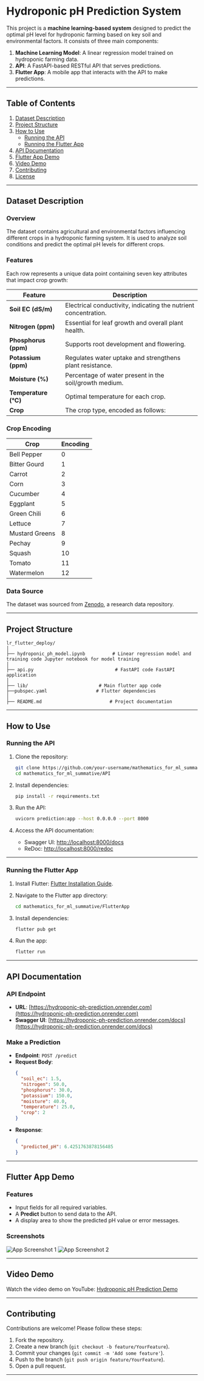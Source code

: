 # **Hydroponic pH Prediction System**

This project is a **machine learning-based system** designed to predict the optimal pH level for hydroponic farming based on key soil and environmental factors. It consists of three main components:

1. **Machine Learning Model**: A linear regression model trained on hydroponic farming data.
2. **API**: A FastAPI-based RESTful API that serves predictions.
3. **Flutter App**: A mobile app that interacts with the API to make predictions.

---

## **Table of Contents**
1. [Dataset Description](#dataset-description)
2. [Project Structure](#project-structure)
3. [How to Use](#how-to-use)
   - [Running the API](#running-the-api)
   - [Running the Flutter App](#running-the-flutter-app)
4. [API Documentation](#api-documentation)
5. [Flutter App Demo](#flutter-app-demo)
6. [Video Demo](#video-demo)
7. [Contributing](#contributing)
8. [License](#license)

---

## **Dataset Description**

### **Overview**
The dataset contains agricultural and environmental factors influencing different crops in a hydroponic farming system. It is used to analyze soil conditions and predict the optimal pH levels for different crops.

### **Features**
Each row represents a unique data point containing seven key attributes that impact crop growth:

| Feature          | Description                                                                 |
|------------------|-----------------------------------------------------------------------------|
| **Soil EC (dS/m)** | Electrical conductivity, indicating the nutrient concentration.             |
| **Nitrogen (ppm)** | Essential for leaf growth and overall plant health.                         |
| **Phosphorus (ppm)** | Supports root development and flowering.                                   |
| **Potassium (ppm)** | Regulates water uptake and strengthens plant resistance.                    |
| **Moisture (%)**    | Percentage of water present in the soil/growth medium.                     |
| **Temperature (°C)** | Optimal temperature for each crop.                                         |
| **Crop**           | The crop type, encoded as follows:                                         |

### **Crop Encoding**
| Crop            | Encoding |
|-----------------|----------|
| Bell Pepper     | 0        |
| Bitter Gourd    | 1        |
| Carrot          | 2        |
| Corn            | 3        |
| Cucumber        | 4        |
| Eggplant        | 5        |
| Green Chili     | 6        |
| Lettuce         | 7        |
| Mustard Greens  | 8        |
| Pechay          | 9        |
| Squash          | 10       |
| Tomato          | 11       |
| Watermelon      | 12       |

### **Data Source**
The dataset was sourced from [Zenodo](https://zenodo.org/records/14276906/files/Book1%20(2).csv?download=1), a research data repository.

---

## **Project Structure**

```
lr_flutter_deploy/
│
├── hydroponic_ph_model.ipynb          # Linear regression model and training code Jupyter notebook for model training
│
├── api.py                              # FastAPI code FastAPI application
│
├── lib/                          # Main flutter app code
├──pubspec.yaml                  # Flutter dependencies
│
├── README.md                         # Project documentation
```

---

## **How to Use**

### **Running the API**
1. Clone the repository:
   ```bash
   git clone https://github.com/your-username/mathematics_for_ml_summative.git
   cd mathematics_for_ml_summative/API
   ```

2. Install dependencies:
   ```bash
   pip install -r requirements.txt
   ```

3. Run the API:
   ```bash
   uvicorn prediction:app --host 0.0.0.0 --port 8000
   ```

4. Access the API documentation:
   - Swagger UI: [http://localhost:8000/docs](http://localhost:8000/docs)
   - ReDoc: [http://localhost:8000/redoc](http://localhost:8000/redoc)

---

### **Running the Flutter App**
1. Install Flutter: [Flutter Installation Guide](https://flutter.dev/docs/get-started/install).

2. Navigate to the Flutter app directory:
   ```bash
   cd mathematics_for_ml_summative/FlutterApp
   ```

3. Install dependencies:
   ```bash
   flutter pub get
   ```

4. Run the app:
   ```bash
   flutter run
   ```

---

## **API Documentation**

### **API Endpoint**
- **URL**: [https://hydroponic-ph-prediction.onrender.com](https://hydroponic-ph-prediction.onrender.com)
- **Swagger UI**: [https://hydroponic-ph-prediction.onrender.com/docs](https://hydroponic-ph-prediction.onrender.com/docs)

### **Make a Prediction**
- **Endpoint**: `POST /predict`
- **Request Body**:
  ```json
  {
    "soil_ec": 1.5,
    "nitrogen": 50.0,
    "phosphorus": 30.0,
    "potassium": 150.0,
    "moisture": 40.0,
    "temperature": 25.0,
    "crop": 2
  }
  ```
- **Response**:
  ```json
  {
    "predicted_pH": 6.4251763878156485
  }
  ```

---

## **Flutter App Demo**

### **Features**
- Input fields for all required variables.
- A **Predict** button to send data to the API.
- A display area to show the predicted pH value or error messages.

### **Screenshots**
![App Screenshot 1](https://via.placeholder.com/300x600.png?text=Input+Screen)
![App Screenshot 2](https://via.placeholder.com/300x600.png?text=Prediction+Result)

---

## **Video Demo**
Watch the video demo on YouTube: [Hydroponic pH Prediction Demo](https://youtu.be/your-video-id)

---

## **Contributing**
Contributions are welcome! Please follow these steps:
1. Fork the repository.
2. Create a new branch (`git checkout -b feature/YourFeature`).
3. Commit your changes (`git commit -m 'Add some feature'`).
4. Push to the branch (`git push origin feature/YourFeature`).
5. Open a pull request.

---

